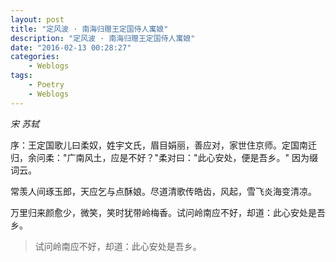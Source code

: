 ```yaml
---
layout: post
title: "定风波 · 南海归赠王定国侍人寓娘"
description: "定风波 · 南海归赠王定国侍人寓娘"
date: "2016-02-13 00:28:27"
categories:
    - Weblogs
tags:
    - Poetry
    - Weblogs
---
```


*宋 苏轼*

序：王定国歌儿曰柔奴，姓宇文氏，眉目娟丽，善应对，家世住京师。定国南迁归，余问柔："广南风土，应是不好？"柔对曰："此心安处，便是吾乡。" 因为缀词云。

常羡人间琢玉郎，天应乞与点酥娘。尽道清歌传皓齿，风起，雪飞炎海变清凉。

万里归来颜愈少，微笑，笑时犹带岭梅香。试问岭南应不好，却道：此心安处是吾乡。

> 试问岭南应不好，却道：此心安处是吾乡。